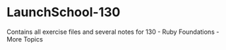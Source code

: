 # LaunchSchool-130
Contains all exercise files and several notes for 130 - Ruby Foundations - More Topics

